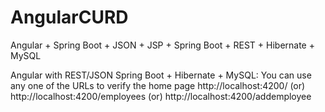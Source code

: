 # AngularCURD
Angular + Spring Boot + JSON + JSP + Spring Boot + REST + Hibernate + MySQL

Angular with  REST/JSON Spring Boot + Hibernate + MySQL:
You can use any one of the URLs to verify the home page
http://localhost:4200/
(or)
http://localhost:4200/employees
(or)
http://localhost:4200/addemployee

